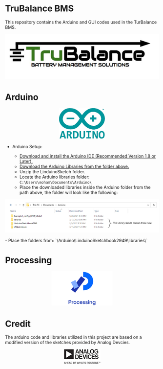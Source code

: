 # TruBalance BMS


This repository contains the Arduino and GUI codes used in the TurBalance BMS.

<p align="Center">
<img src="images/logo.JPG">
</p>

# Arduino


<p align="center">
<img src="images/arduino.png" width="150" height="100">
</p>


  - Arduino Setup:
   
      - [Download and install the Arduino IDE (Recommended Version 1.8 or Later).](https://www.arduino.cc/en/software) 
      - [Download the Arduino Libraries from the folder above.](https://github.com/MohamadMerei1/TruBalance/tree/main/Arduino_Libraries)
      - Unzip the LinduinoSketch folder.
      - Locate the Arduino libraries folder:
      `C:\Users\moham\Documents\Arduino\`
      - Place the downloaded libraries inside the Arduino folder from the path above, the folder will look like the following:
<p align="right">
<img src="images/Untitled drawing.png">
</p>
      - Place the folders from: `\Arduino\LinduinoSketchbook2949\libraries\`


# Processing

<p align="center">
<img src="images/processing.png" width="200height="150
</p>


# Credit

The arduino code and libraries utilized in this project are based on a modified version
of the sketches provided by Analog Devcies. 

<p align="center">
  <img src="images/analogDevices.png">
</p>
